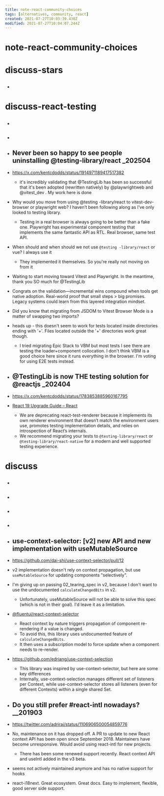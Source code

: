```yaml
---
title: note-react-community-choices
tags: [alternatives, community, react]
created: 2021-07-27T10:03:39.430Z
modified: 2021-07-27T10:04:07.244Z
---
```


# note-react-community-choices

# discuss-stars

- ## 
# discuss-react-testing
- ## 

- ## 

- ## Never been so happy to see people uninstalling @‍testing-library/react _202504
- https://x.com/kentcdodds/status/1914971189417517382
  - it's incredibly validating that @TestingLib has been so successful that it's been adopted (rewritten natively) by @playwrightweb and @vitest_dev . My work here is done

- Why would you move from using @testing -library/react to vitest-dev-browser or playwright web? I haven’t been following along as I’ve only looked to testing library.
  - Testing in a real browser is always going to be better than a fake one. Playwright has experimental component testing that implements the same fantastic API as RTL. Real browser, same test API.

- When should and when should we not use `@testing -library/react` or vue? I always use it
  - They implemented it themselves. So you're really not moving on from it

- Waiting to start moving toward Vitest and Playwright. In the meantime, thank you SO much for @TestingLib

- Congrats on the validation—incremental wins compound when tools get native adoption. Real-world proof that small steps > big promises. Legacy systems could learn from this layered integration mindset.

- Did you know that migrating from JSDOM to Vitest Browser Mode is a matter of swapping two imports?

- heads up - this doesn't seem to work for tests located inside directories ending with '+'. Files located outside the '+' directories work great though.
  - I tried migrating Epic Stack to VBM but most tests I see there are testing the loader+component collocation. I don't think VBM is a good choice here since it runs everything in the browser. I'm voting for using E2E tests instead.

- ## @TestingLib is now THE testing solution for @reactjs _202404
- https://x.com/kentcdodds/status/1783853885960167795
- [React 19 Upgrade Guide – React](https://react.dev/blog/2024/04/25/react-19-upgrade-guide)
  - We are deprecating react-test-renderer because it implements its own renderer environment that doesn’t match the environment users use, promotes testing implementation details, and relies on introspection of React’s internals.
  - We recommend migrating your tests to `@testing-library/react` or `@testing-library/react-native` for a modern and well supported testing experience.

# discuss
- ## 

- ## 

- ## 

- ## 

- ## use-context-selector: [v2] new API and new implementation with useMutableSource
- https://github.com/dai-shi/use-context-selector/pull/12
- v2 implementation doesn't rely on context propagation, but use `useMutableSource` for updating components "selectively".
- I'm giving up on passing 02_tearing_spec in v2, because I don't want to use the undocumented `calculateChangedBits` in v2. 
  - Unfortunately, useMutableSource will not be able to solve this spec (which is not in their goal). I'd leave it as a limitation.

- [@fluentui/react-context-selector](https://github.com/microsoft/fluentui/tree/master/packages/react-context-selector)
  - React context by nature triggers propagation of component re-rendering if a value is changed. 
  - To avoid this, this library uses undocumented feature of `calculateChangedBits`. 
  - It then uses a subscription model to force update when a component needs to re-render.

- https://github.com/edriang/use-context-selection
  - This library was inspired by use-context-selector, but here are some key differences
  - Internally, use-context-selection manages different set of listeners per Context, while use-context-selector stores all listeners (even for different Contexts) within a single shared Set.

- ## Do you still prefer #react-intl nowadays?__201903
- https://twitter.com/adrirai/status/1106906500054859776
- No, maintenance on it has dropped off. A PR to update to new React context API has been open since September 2018. Maintainers have become unresponsive. Would avoid using react-intl for new projects.
  - There has been some renewed support recently. React context API and useIntl added in the v3 beta.
- seems not actively maintained anymore and has no native support for hooks
- react-i18next. Great ecosystem. Great docs. Easy to implement, flexible, good server side support.
